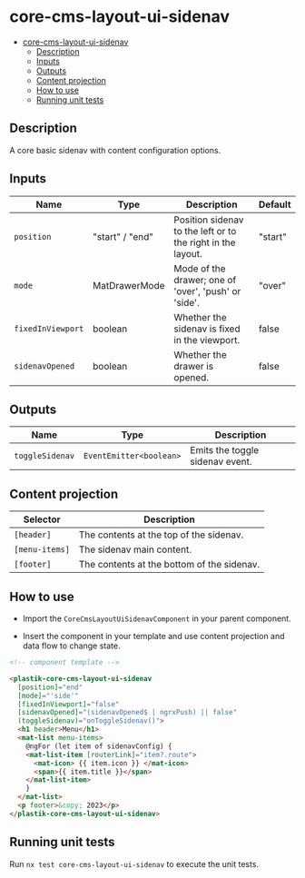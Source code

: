 # core-cms-layout-ui-sidenav

- [core-cms-layout-ui-sidenav](#core-cms-layout-ui-sidenav)
  - [Description](#description)
  - [Inputs](#inputs)
  - [Outputs](#outputs)
  - [Content projection](#content-projection)
  - [How to use](#how-to-use)
  - [Running unit tests](#running-unit-tests)

## Description

A core basic sidenav with content configuration options.

## Inputs

| Name              | Type            | Description                                                 | Default |
| ----------------- | --------------- | ----------------------------------------------------------- | ------- |
| `position`        | "start" / "end" | Position sidenav to the left or to the right in the layout. | "start" |
| `mode`            | MatDrawerMode   | Mode of the drawer; one of 'over', 'push' or 'side'.        | "over"  |
| `fixedInViewport` | boolean         | Whether the sidenav is fixed in the viewport.               | false   |
| `sidenavOpened`   | boolean         | Whether the drawer is opened.                               | false   |

## Outputs

| Name            | Type                    | Description                     |
| --------------- | ----------------------- | ------------------------------- |
| `toggleSidenav` | `EventEmitter<boolean>` | Emits the toggle sidenav event. |

## Content projection

| Selector       | Description                                |
| -------------- | ------------------------------------------ |
| `[header]`     | The contents at the top of the sidenav.    |
| `[menu-items]` | The sidenav main content.                  |
| `[footer]`     | The contents at the bottom of the sidenav. |

## How to use

- Import the `CoreCmsLayoutUiSidenavComponent` in your parent component.

- Insert the component in your template and use content projection and data flow to change state.

```html
<!-- component template -->

<plastik-core-cms-layout-ui-sidenav
  [position]="end"
  [mode]="'side'"
  [fixedInViewport]="false"
  [sidenavOpened]="(sidenavOpened$ | ngrxPush) || false"
  (toggleSidenav)="onToggleSidenav()">
  <h1 header>Menu</h1>
  <mat-list menu-items>
    @ngFor (let item of sidenavConfig) {
    <mat-list-item [routerLink]="item?.route">
      <mat-icon> {{ item.icon }} </mat-icon>
      <span>{{ item.title }}</span>
    </mat-list-item>
    }
  </mat-list>
  <p footer>&copy; 2023</p>
</plastik-core-cms-layout-ui-sidenav>
```

## Running unit tests

Run `nx test core-cms-layout-ui-sidenav` to execute the unit tests.
